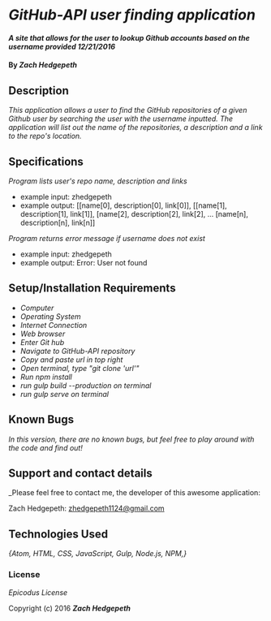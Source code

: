 # _GitHub-API user finding application_

#### _A site that allows for the user to lookup Github accounts based on the username provided 12/21/2016_

#### By _**Zach Hedgepeth**_

## Description

_This application allows a user to find the GitHub repositories of a given Github user by searching the user with the username inputted. The application will list out the name of the repositories, a description and a link to the repo's location._

## Specifications

_Program lists user's repo name, description and links_
  * example input: zhedgepeth
  * example output: [[name[0], description[0], link[0]], [[name[1], description[1], link[1]], [name[2], description[2], link[2], ... [name[n], description[n], link[n]]

_Program returns error message if username does not exist_
  * example input: zhedgepeth
  * example output: Error: User not found


## Setup/Installation Requirements

  * _Computer_
  * _Operating System_
  * _Internet Connection_
  * _Web browser_
  * _Enter Git hub_
  * _Navigate to GitHub-API repository_
  * _Copy and paste url in top right_
  * _Open terminal, type "git clone 'url'"_
  * _Run npm install_
  * _run gulp build --production on terminal_
  * _run gulp serve on terminal_

## Known Bugs

  _In this version, there are no known bugs, but feel free to play around with the code and find out!_

## Support and contact details

  _Please feel free to contact me, the developer of this awesome application:

  Zach Hedgepeth: zhedgepeth1124@gmail.com

  ## Technologies Used

  _{Atom, HTML, CSS, JavaScript, Gulp, Node.js, NPM,}_

  ### License

  *Epicodus License*

  Copyright (c) 2016 **_Zach Hedgepeth_**
